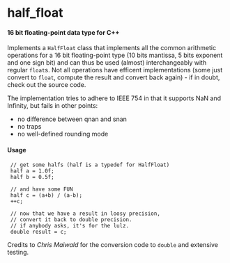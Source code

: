 half_float
========

#### 16 bit floating-point data type for C++ ####

Implements a `HalfFloat` class that implements all the common arithmetic operations for a 16 bit 
floating-point type (10 bits mantissa, 5 bits exponent and one sign bit) and can thus be used (almost)
interchangeably with regular `float`s. Not all operations have efficent implementations (some just convert to `float`, 
compute the result and convert back again) - if in doubt, check out the source code.

The implementation tries to adhere to IEEE 754 in that it supports NaN and Infinity, but fails in other points:

 - no difference between qnan and snan
 - no traps
 - no well-defined rounding mode
 
#### Usage ####

     // get some halfs (half is a typedef for HalfFloat)
     half a = 1.0f;
     half b = 0.5f;
     
     // and have some FUN
     half c = (a+b) / (a-b);
     ++c;
     
     // now that we have a result in loosy precision,
     // convert it back to double precision.
     // if anybody asks, it's for the lulz.
     double result = c;


Credits to _Chris Maiwald_ for the conversion code to `double` and extensive testing.
